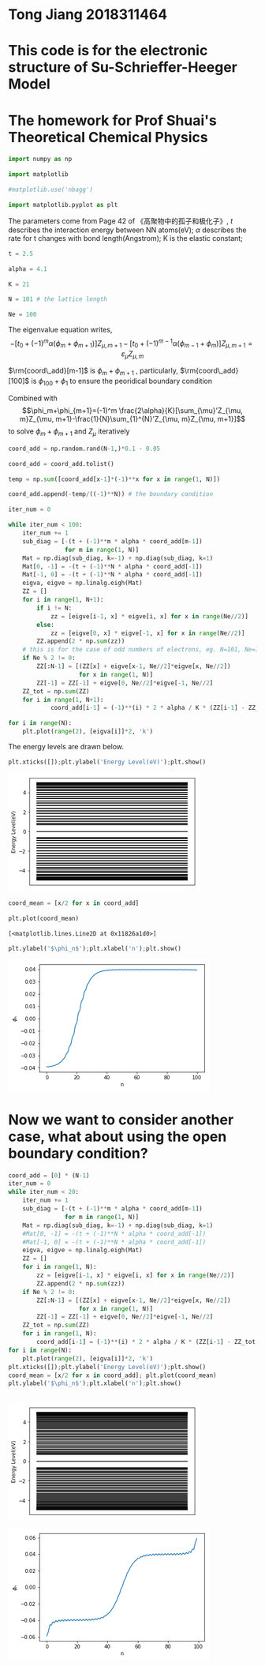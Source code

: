 
# Tong Jiang 2018311464
# This code is for the electronic structure of Su-Schrieffer-Heeger Model
# The homework for Prof Shuai's Theoretical Chemical Physics


```python
import numpy as np
```


```python
import matplotlib
```


```python
#matplotlib.use('nbagg')
```


```python
import matplotlib.pyplot as plt
```

The parameters come from Page 42 of 《高聚物中的孤子和极化子》,
$t$ describes the interaction energy between NN atoms(eV);
$\alpha$ describes the rate for t changes with bond length(Angstrom); K is the elastic constant;


```python
t = 2.5
```


```python
alpha = 4.1
```


```python
K = 21
```


```python
N = 101 # the lattice length
```


```python
Ne = 100
```

The eigenvalue equation writes,
$$-[t_0+(-1)^m\alpha(\phi_m+\phi_{m+1})]Z_{\mu,m+1}-[t_0+(-1)^{m-1}\alpha(\phi_{m-1}+\phi_{m})]Z_{\mu, m+1}=\varepsilon_{\mu}Z_{\mu,m}$$

$\rm{coord\_add}[m-1]$ is $\phi_{m}+\phi_{m+1}$ , particularly, $\rm{coord\_add}[100]$ is $\phi_{100}+\phi_{1}$ to ensure the peoridical boundary condition

Combined with $$\phi_m+\phi_{m+1}=(-1)^m \frac{2\alpha}{K}[\sum_{\mu}'Z_{\mu, m}Z_{\mu, m+1}-\frac{1}{N}\sum_{1}^{N}'Z_{\mu, m}Z_{\mu, m+1}]$$ to solve $\phi_m+\phi_{m+1}$ and $Z_{\mu}$ iteratively


```python
coord_add = np.random.rand(N-1,)*0.1 - 0.05
```


```python
coord_add = coord_add.tolist()
```


```python
temp = np.sum([coord_add[x-1]*(-1)**x for x in range(1, N)])
```


```python
coord_add.append(-temp/((-1)**N)) # the boundary condition
```


```python
iter_num = 0
```


```python
while iter_num < 100:
    iter_num += 1
    sub_diag = [-(t + (-1)**m * alpha * coord_add[m-1])
                for m in range(1, N)]
    Mat = np.diag(sub_diag, k=-1) + np.diag(sub_diag, k=1)
    Mat[0, -1] = -(t + (-1)**N * alpha * coord_add[-1])
    Mat[-1, 0] = -(t + (-1)**N * alpha * coord_add[-1])
    eigva, eigve = np.linalg.eigh(Mat)
    ZZ = []
    for i in range(1, N+1):
        if i != N:
            zz = [eigve[i-1, x] * eigve[i, x] for x in range(Ne//2)]
        else:
            zz = [eigve[0, x] * eigve[-1, x] for x in range(Ne//2)]
        ZZ.append(2 * np.sum(zz))
    # this is for the case of odd numbers of electrons, eg. N=101, Ne=101
    if Ne % 2 != 0:
        ZZ[:N-1] = [(ZZ[x] + eigve[x-1, Ne//2]*eigve[x, Ne//2])
                    for x in range(1, N)]
        ZZ[-1] = ZZ[-1] + eigve[0, Ne//2]*eigve[-1, Ne//2]
    ZZ_tot = np.sum(ZZ)
    for i in range(1, N+1):
            coord_add[i-1] = (-1)**(i) * 2 * alpha / K * (ZZ[i-1] - ZZ_tot / N)
```


```python
for i in range(N):
    plt.plot(range(2), [eigva[i]]*2, 'k')
```

The energy levels are drawn below.


```python
plt.xticks([]);plt.ylabel('Energy Level(eV)');plt.show()
```


![png](output_22_0.png)



```python
coord_mean = [x/2 for x in coord_add]
```


```python
plt.plot(coord_mean)
```




    [<matplotlib.lines.Line2D at 0x11826a1d0>]




```python
plt.ylabel('$\phi_n$');plt.xlabel('n');plt.show()
```


![png](output_25_0.png)


# Now we want to consider another case, what about using the open boundary condition?


```python
coord_add = [0] * (N-1)
iter_num = 0
while iter_num < 20:
    iter_num += 1
    sub_diag = [-(t + (-1)**m * alpha * coord_add[m-1])
                for m in range(1, N)]
    Mat = np.diag(sub_diag, k=-1) + np.diag(sub_diag, k=1)
    #Mat[0, -1] = -(t + (-1)**N * alpha * coord_add[-1])
    #Mat[-1, 0] = -(t + (-1)**N * alpha * coord_add[-1])
    eigva, eigve = np.linalg.eigh(Mat)
    ZZ = []
    for i in range(1, N):
        zz = [eigve[i-1, x] * eigve[i, x] for x in range(Ne//2)]
        ZZ.append(2 * np.sum(zz))
    if Ne % 2 != 0:
        ZZ[:N-1] = [(ZZ[x] + eigve[x-1, Ne//2]*eigve[x, Ne//2])
                    for x in range(1, N)]
        ZZ[-1] = ZZ[-1] + eigve[0, Ne//2]*eigve[-1, Ne//2]
    ZZ_tot = np.sum(ZZ)
    for i in range(1, N):
        coord_add[i-1] = (-1)**(i) * 2 * alpha / K * (ZZ[i-1] - ZZ_tot / (N-1))
for i in range(N):
    plt.plot(range(2), [eigva[i]]*2, 'k')
plt.xticks([]);plt.ylabel('Energy Level(eV)');plt.show()
coord_mean = [x/2 for x in coord_add]; plt.plot(coord_mean)
plt.ylabel('$\phi_n$');plt.xlabel('n');plt.show()
    
```


![png](output_27_0.png)



![png](output_27_1.png)

